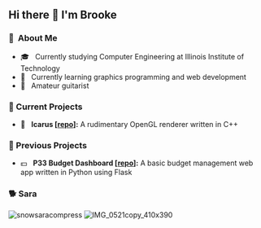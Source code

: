 ## Hi there 👋 I'm Brooke

### 🤔 &nbsp;About Me
- 🎓️ &nbsp; Currently studying Computer Engineering at Illinois Institute of Technology
- 🌱 &nbsp; Currently learning graphics programming and web development
- 🎸 &nbsp; Amateur guitarist

### 📂 Current Projects
- 🎥 &nbsp; **Icarus [[repo](https://github.com/lucix0/icarus)]:** A rudimentary OpenGL renderer written in C++

### 📁 Previous Projects
- 💵 &nbsp; **P33 Budget Dashboard [[repo](https://github.com/lucix0/p33-budget-dashboard)]:** A basic budget management web app written in Python using Flask

### 🐕 Sara
![snowsaracompress](https://github.com/lucix0/lucix0/assets/72232214/a1d5d578-e57f-4204-ad4a-736ebb8363d6)
![IMG_0521copy_410x390](https://github.com/lucix0/lucix0/assets/72232214/29fd3729-505f-4a49-b20e-32757c688434)

